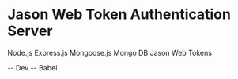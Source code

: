 # Jason Web Token Authentication Server

Node.js
Express.js
Mongoose.js
Mongo DB
Jason Web Tokens

-- Dev --
Babel
